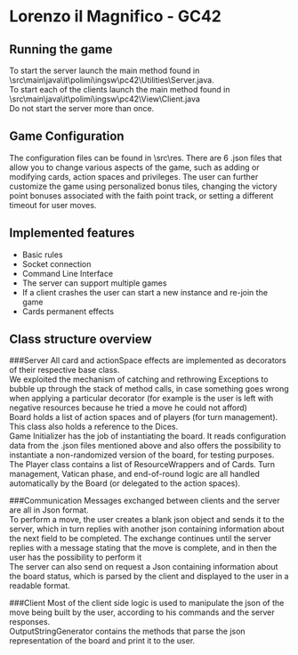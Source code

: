 # Lorenzo il Magnifico - GC42

## Running the game
To start the server launch the main method found in \src\main\java\it\polimi\ingsw\pc42\Utilities\Server.java.<br>
To start each of the clients launch the main method found in \src\main\java\it\polimi\ingsw\pc42\View\Client.java <br>
Do not start the server more than once.

## Game Configuration
The configuration files can be found in \src\res\. There are 6 .json files that allow you to change various aspects of 
the game, such as adding or modifying cards, action spaces and privileges. The user can further customize the game using
personalized bonus tiles, changing the victory point bonuses associated with the faith point track, or setting a
different timeout for user moves.

## Implemented features
- Basic rules
- Socket connection
- Command Line Interface
- The server can support multiple games
- If a client crashes the user can start a new instance and re-join the game
- Cards permanent effects
## Class structure overview

###Server
All card and actionSpace effects are implemented as decorators of their respective base class. <br>
We exploited the mechanism of catching and rethrowing Exceptions to bubble up through the stack of method calls, in case
something goes wrong when applying a particular decorator (for example is the user is left with negative resources 
because he tried a move he could not afford)<br>
Board holds a list of action spaces and of players (for turn management). This class also holds a reference to the Dices. <br>
Game Initializer has the job of instantiating the board. It reads configuration data from the .json files mentioned above
and also offers the possibility to instantiate a non-randomized version of the board, for testing purposes.<br>
The Player class contains a list of ResourceWrappers and of Cards.
Turn management, Vatican phase, and end-of-round logic are all handled automatically by the Board (or delegated to the
action spaces).<br>

###Communication
Messages exchanged between clients and the server are all in Json format. <br>
To perform a move, the user creates a blank json object and sends it to the server, which in turn replies with 
another json containing information about the next field to be completed. The exchange continues until the server
replies with a message stating that the move is complete, and in then the user has the possibility to perform it<br>
The server can also send on request a Json containing information about the board status, which is parsed by the client
and displayed to the user in a readable format.

###Client
Most of the client side logic is used to manipulate the json of the move being built by the user, according to his
commands and the server responses.<br>
OutputStringGenerator contains the methods that parse the json representation of the board and print it to the user.